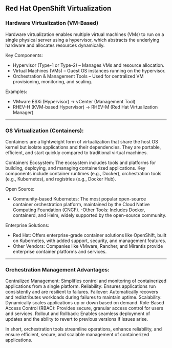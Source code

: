 
## Red Hat OpenShift Virtualization

### Hardware Virtualization (VM-Based)
Hardware virtualization enables multiple virtual machines (VMs) to run on a single physical server using a hypervisor, which abstracts the underlying hardware and allocates resources dynamically.

Key Components:
- Hypervisor (Type-1 or Type-2) – Manages VMs and resource allocation.
- Virtual Machines (VMs) – Guest OS instances running on the hypervisor.
- Orchestration & Management Tools – Used for centralized VM provisioning, monitoring, and scaling.

Examples:
- VMware ESXi (Hypervisor) → vCenter (Management Tool)
- RHEV-H (KVM-based Hypervisor) → RHEV-M (Red Hat Virtualization Manager)

---

### OS Virtualization (Containers):
Containers are a lightweight form of virtualization that share the host OS kernel but isolate applications and their dependencies. They are portable, efficient, and start quickly compared to traditional virtual machines.

Containers Ecosystem: The ecosystem includes tools and platforms for building, deploying, and managing containerized applications. Key components include container runtimes (e.g., Docker), orchestration tools (e.g., Kubernetes), and registries (e.g., Docker Hub).

Open Source:
- Community-based Kubernetes: The most popular open-source container orchestration platform, maintained by the Cloud Native Computing Foundation (CNCF).
-Other Tools: Includes Docker, containerd, and Helm, widely supported by the open-source community.

Enterprise Solutions:
- Red Hat: Offers enterprise-grade container solutions like OpenShift, built on Kubernetes, with added support, security, and management features.
- Other Vendors: Companies like VMware, Rancher, and Mirantis provide enterprise container platforms and services.

---

### Orchestration Management Advantages:

Centralized Management: Simplifies control and monitoring of containerized applications from a single platform.
Reliability: Ensures applications run consistently and are resilient to failures.
Failover: Automatically recovers and redistributes workloads during failures to maintain uptime.
Scalability: Dynamically scales applications up or down based on demand.
Role-Based Access Control (RBAC): Provides secure, granular access control for users and services.
Rollout and Rollback: Enables seamless deployment of updates and the ability to revert to previous versions if issues arise.

In short, orchestration tools streamline operations, enhance reliability, and ensure efficient, secure, and scalable management of containerized applications.
